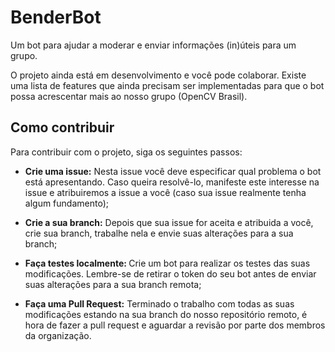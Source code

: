 # BenderBot
Um bot para ajudar a moderar e enviar informações (in)úteis para um grupo.

O projeto ainda está em desenvolvimento e você pode colaborar. Existe uma lista de features que ainda precisam ser implementadas para que o bot possa acrescentar mais ao nosso grupo (OpenCV Brasil).

## Como contribuir

Para contribuir com o projeto, siga os seguintes passos:

- <b>Crie uma issue:</b> Nesta issue você deve especificar qual problema o bot está apresentando. Caso queira resolvê-lo, manifeste este interesse na issue e atribuiremos a issue a você (caso sua issue realmente tenha algum fundamento);

- <b>Crie a sua branch:</b> Depois que sua issue for aceita e atribuida a você, crie sua branch, trabalhe nela e envie suas alterações para a sua branch;

- <b>Faça testes localmente: </b> Crie um bot para realizar os testes das suas modificações. Lembre-se de retirar o token do seu bot antes de enviar suas alterações para a sua branch remota;

- <b>Faça uma Pull Request:</b> Terminado o trabalho com todas as suas modificações estando na sua branch do nosso repositório remoto, é hora de fazer a pull request e aguardar a revisão por parte dos membros da organização.